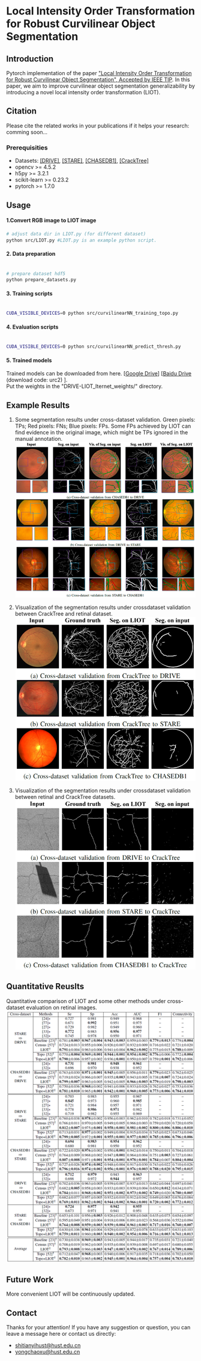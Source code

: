 # Local Intensity Order Transformation for Robust Curvilinear Object Segmentation

## Introduction
Pytorch implementation of the paper ["Local Intensity Order Transformation for Robust Curvilinear Object Segmentation", Accepted by IEEE TIP](). In this paper, we aim to improve curvilinear object segmentation generalizability by introducing a novel local intensity order transformation (LIOT).

## Citation
Please cite the related works in your publications if it helps your research:
comming soon...

[comment]: <> (```)

[comment]: <> (@inproceedings{wang2019deepflux,)

[comment]: <> (  title={DeepFlux for Skeletons in the Wild},)

[comment]: <> (  author={Wang, Yukang and Xu, Yongchao and Tsogkas, Stavros and Bai, Xiang and Dickinson, Sven and Siddiqi, Kaleem},)

[comment]: <> (  booktitle={Proceedings of the IEEE Conference on Computer Vision and Pattern Recognition},)

[comment]: <> (  pages={5287--5296},)

[comment]: <> (  year={2019})

[comment]: <> (})

[comment]: <> (```)

### Prerequisities
* Datasets: [[DRIVE]](https://drive.grand-challenge.org/), [[STARE]](https://cecas.clemson.edu/~ahoover/stare/), [[CHASEDB1]](https://blogs.kingston.ac.uk/retinal/chasedb1/), [[CrackTree]](https://drive.google.com/drive/folders/1y9SxmmFVh0xdQR-wdchUmnScuWMJ5_O-)
* opencv >= 4.5.2
* h5py >= 3.2.1
* scikit-learn >= 0.23.2
* pytorch >= 1.7.0

## Usage

#### 1.Convert RGB image to LIOT image

```bash
# adjust data dir in LIOT.py (for different dataset)
python src/LIOT.py #LIOT.py is an example python script.

```
#### 2. Data preparation

```bash

# prepare dataset hdf5
python prepare_datasets.py

```  
#### 3. Training scripts

```bash

CUDA_VISIBLE_DEVICES=0 python src/curvilinearNN_training_topo.py

```

#### 4. Evaluation scripts

```bash

CUDA_VISIBLE_DEVICES=0 python src/curvilinearNN_predict_thresh.py

```
#### 5. Trained models
Trained models can be downloaded from here. [[Google Drive](https://drive.google.com/file/d/1wtATuEFbZPZ06k_C_T5gV59u-_eaH3cJ/view?usp=sharing)] [[Baidu Drive](https://pan.baidu.com/s/1_r3CFhW-qjJZD2nE5iIBzw) (download code: urc2) ].   
Put the weights in the "DRIVE-LIOT_Iternet_weights/" directory.  

## Example Results
1. Some segmentation results under cross-dataset validation. Green pixels: TPs; Red pixels: FNs; Blue pixels: FPs. Some FPs achieved by LIOT can find evidence in the original image, which might be TPs ignored in the manual annotation.
![](figs/cross_retinal.png)
   
2. Visualization of the segmentation results under crossdataset validation between CrackTree and retinal dataset.
![](figs/cross_crack_retinal.png)
   
3. Visualization of the segmentation results under crossdataset validation between retinal and CrackTree datasets.
![](figs/cross_retinal_crack.png)
## Quantitative Reuslts
Quantitative comparison of LIOT and some other methods under cross-dataset evaluation on retinal images.
![](figs/table.png)

## Future Work

More convenient LIOT will be continuously updated.

## Contact

Thanks for your attention!
If you have any suggestion or question, you can leave a message here or contact us directly:
- shitianyihust@hust.edu.cn
- yongchaoxu@hust.edu.cn